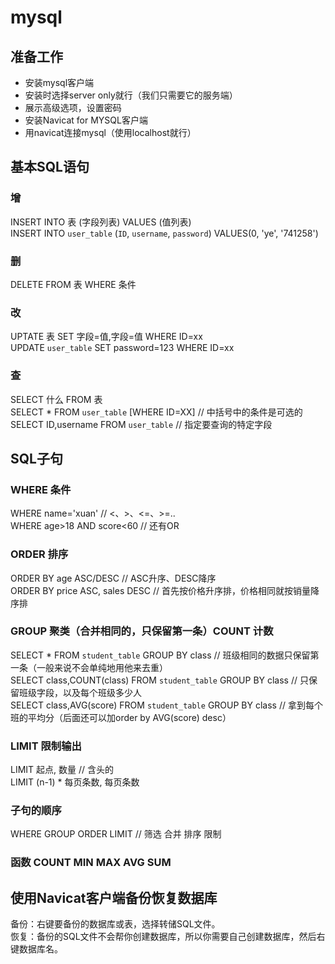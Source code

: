 # mysql

## 准备工作
- 安装mysql客户端
- 安装时选择server only就行（我们只需要它的服务端）
- 展示高级选项，设置密码
- 安装Navicat for MYSQL客户端
- 用navicat连接mysql（使用localhost就行）

## 基本SQL语句

### 增
INSERT INTO 表 (字段列表) VALUES (值列表)   
INSERT INTO `user_table` (`ID`, `username`, `password`) VALUES(0, 'ye', '741258')

### 删
DELETE FROM 表 WHERE 条件

### 改
UPTATE 表 SET 字段=值,字段=值 WHERE ID=xx  
UPDATE `user_table` SET password=123 WHERE ID=xx

### 查
SELECT 什么 FROM 表  
SELECT * FROM `user_table` [WHERE ID=XX] // 中括号中的条件是可选的  
SELECT ID,username FROM `user_table` // 指定要查询的特定字段  

## SQL子句

### WHERE 条件
WHERE name='xuan' // <、>、<=、>=..  
WHERE age>18 AND score<60 // 还有OR  

### ORDER 排序
ORDER BY age ASC/DESC // ASC升序、DESC降序  
ORDER BY price ASC, sales DESC // 首先按价格升序排，价格相同就按销量降序排

### GROUP 聚类（合并相同的，只保留第一条）COUNT 计数
SELECT * FROM `student_table` GROUP BY class // 班级相同的数据只保留第一条（一般来说不会单纯地用他来去重）  
SELECT class,COUNT(class) FROM `student_table` GROUP BY class // 只保留班级字段，以及每个班级多少人  
SELECT class,AVG(score) FROM `student_table` GROUP BY class // 拿到每个班的平均分（后面还可以加order by AVG(score) desc）

### LIMIT 限制输出
LIMIT 起点, 数量 // 含头的  
LIMIT (n-1) * 每页条数, 每页条数

### 子句的顺序
WHERE GROUP ORDER LIMIT // 筛选 合并 排序 限制

### 函数 COUNT MIN MAX AVG SUM

## 使用Navicat客户端备份恢复数据库
备份：右键要备份的数据库或表，选择转储SQL文件。  
恢复：备份的SQL文件不会帮你创建数据库，所以你需要自己创建数据库，然后右键数据库名。
